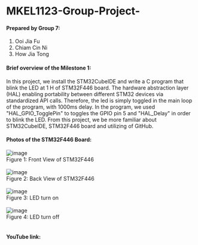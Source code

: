 # MKEL1123-Group-Project-

#### Prepared by Group 7:
1. Ooi Jia Fu
2. Chiam Cin Ni
3. How Jia Tong  

#### Brief overview of the Milestone 1:<br />
In this project, we install the STM32CubeIDE and write a C program that blink the LED at 1 H of STM32F446 board. The hardware abstraction layer (HAL) enabling portability between different STM32 devices via standardized API calls.
Therefore, the led is simply toggled in the main loop of the program, with 1000ms delay. In the  program, we used "HAL_GPIO_TogglePin" to toggles the GPIO pin 5 and "HAL_Delay" in order to blink the LED. From this project, we be more familiar about STM32CubeIDE, STM32F446 board and utilizing of GitHub. <br />

#### Photos of the STM32F446 Board:<br />
![image](https://user-images.githubusercontent.com/105091269/167237753-54961359-d844-4c76-af4e-5e69d7668355.png) <br />
Figure 1: Front View of STM32F446<br /><br />
![image](https://user-images.githubusercontent.com/105091269/167237884-20072dc4-9750-4d1d-94b5-0d0a36c3e28b.png)<br />
Figure 2: Back View of STM32F446<br /><br />
![image](https://user-images.githubusercontent.com/105091269/167237996-6bf9d150-9081-433e-8100-283c985e692c.png)<br />
Figure 3: LED turn on<br /><br />
![image](https://user-images.githubusercontent.com/105091269/167238010-d1613b23-63f8-4426-a333-9883251ed12c.png)<br />
Figure 4: LED turn off<br /><br />

#### YouTube link:<br />

